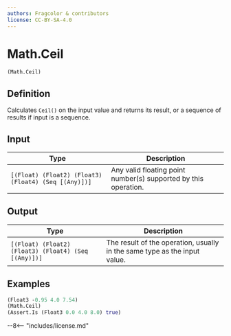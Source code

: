 ```yaml
---
authors: Fragcolor & contributors
license: CC-BY-SA-4.0
---
```



# Math.Ceil

```clojure
(Math.Ceil)
```


## Definition

Calculates `Ceil()` on the input value and returns its result, or a sequence of results if input is a sequence.


## Input

| Type | Description |
|------|-------------|
| `[(Float) (Float2) (Float3) (Float4) (Seq [(Any)])]` | Any valid floating point number(s) supported by this operation. |


## Output

| Type | Description |
|------|-------------|
| `[(Float) (Float2) (Float3) (Float4) (Seq [(Any)])]` | The result of the operation, usually in the same type as the input value. |


## Examples

```clojure
(Float3 -0.95 4.0 7.54)
(Math.Ceil)
(Assert.Is (Float3 0.0 4.0 8.0) true)
```


--8<-- "includes/license.md"
